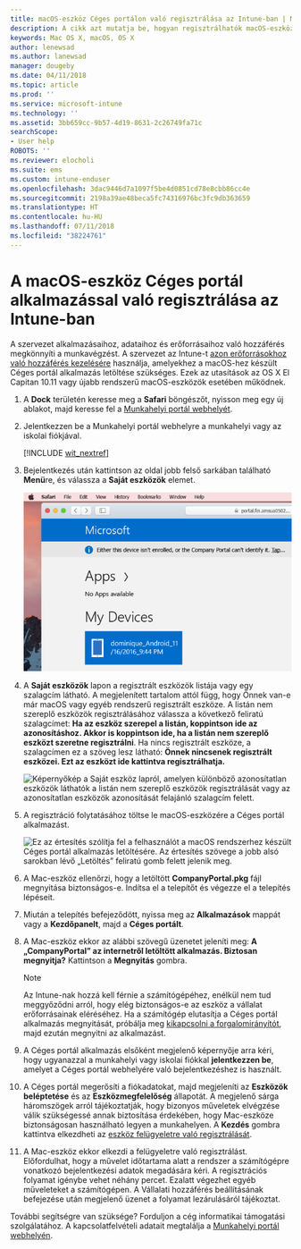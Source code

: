 ```yaml
---
title: macOS-eszköz Céges portálon való regisztrálása az Intune-ban | Microsoft Docs
description: A cikk azt mutatja be, hogyan regisztrálhatók macOS-eszközök az Intune-ban a Céges portál alkalmazással
keywords: Mac OS X, macOS, OS X
author: lenewsad
ms.author: lanewsad
manager: dougeby
ms.date: 04/11/2018
ms.topic: article
ms.prod: ''
ms.service: microsoft-intune
ms.technology: ''
ms.assetid: 3bb659cc-9b57-4d19-8631-2c26749fa71c
searchScope:
- User help
ROBOTS: ''
ms.reviewer: elocholi
ms.suite: ems
ms.custom: intune-enduser
ms.openlocfilehash: 3dac9446d7a1097f5be4d0851cd78e8cbb86cc4e
ms.sourcegitcommit: 2198a39ae48beca5fc74316976bc3fc9db363659
ms.translationtype: HT
ms.contentlocale: hu-HU
ms.lasthandoff: 07/11/2018
ms.locfileid: "38224761"
---
```

# <a name="enroll-your-macos-device-in-intune-with-the-company-portal-app"></a>A macOS-eszköz Céges portál alkalmazással való regisztrálása az Intune-ban

A szervezet alkalmazásaihoz, adataihoz és erőforrásaihoz való hozzáférés megkönnyíti a munkavégzést. A szervezet az Intune-t [azon erőforrásokhoz való hozzáférés kezelésére](what-happens-if-you-install-the-Company-Portal-app-and-enroll-your-device-in-intune-macos.md) használja, amelyekhez a macOS-hez készült Céges portál alkalmazás letöltése szükséges. Ezek az utasítások az OS X El Capitan 10.11 vagy újabb rendszerű macOS-eszközök esetében működnek.


1. A __Dock__ területén keresse meg a __Safari__ böngészőt, nyisson meg egy új ablakot, majd keresse fel a [Munkahelyi portál webhelyét](https://portal.manage.microsoft.com).

2. Jelentkezzen be a Munkahelyi portál webhelyre a munkahelyi vagy az iskolai fiókjával.

   [!INCLUDE [wit_nextref](includes/end-user-password-guidance.md)]


3. Bejelentkezés után kattintson az oldal jobb felső sarkában található **Menü**re, és válassza a **Saját eszközök** elemet.

   ![Képernyőkép a webes portál kezdőlapjáról, amelyen látható, hogy még nincsenek telepíthető alkalmazások. Alul a Saját eszközök gomb jelenik meg.](./media/macOS_enroll_001_landing_page.png)

4. A __Saját eszközök__ lapon a regisztrált eszközök listája vagy egy szalagcím látható. A megjelenített tartalom attól függ, hogy Önnek van-e már macOS vagy egyéb rendszerű regisztrált eszköze. A listán nem szereplő eszközök regisztrálásához válassza a következő feliratú szalagcímet: __Ha az eszköz szerepel a listán, koppintson ide az azonosításhoz. Akkor is koppintson ide, ha a listán nem szereplő eszközt szeretne regisztrálni__. Ha nincs regisztrált eszköze, a szalagcímen ez a szöveg lesz látható: **Önnek nincsenek regisztrált eszközei. Ezt az eszközt ide kattintva regisztrálhatja.**

    ![Képernyőkép a Saját eszköz lapról, amelyen különböző azonosítatlan eszközök láthatók a listán nem szereplő eszközök regisztrálását vagy az azonosítatlan eszközök azonosítását felajánló szalagcím felett.](./media/macOS_enroll_002_tap_here_banner.png)

5. A regisztráció folytatásához töltse le macOS-eszközére a Céges portál alkalmazást.

    ![Ez az értesítés szólítja fel a felhasználót a macOS rendszerhez készült Céges portál alkalmazás letöltésére. Az értesítés szövege a jobb alsó sarokban lévő „Letöltés” feliratú gomb felett jelenik meg.](./media/macOS_enroll_IWP_CP_app_notice.png)

6. A Mac-eszköz ellenőrzi, hogy a letöltött **CompanyPortal.pkg** fájl megnyitása biztonságos-e. Indítsa el a telepítőt és végezze el a telepítés lépéseit.

7. Miután a telepítés befejeződött, nyissa meg az **Alkalmazások** mappát vagy a **Kezdőpanelt**, majd a **Céges portált**.

8. A Mac-eszköz ekkor az alábbi szövegű üzenetet jeleníti meg: **A „CompanyPortal” az internetről letöltött alkalmazás. Biztosan megnyitja?** Kattintson a **Megnyitás** gombra.

   > [!NOTE]
   > Az Intune-nak hozzá kell férnie a számítógépéhez, enélkül nem tud meggyőződni arról, hogy elég biztonságos-e az eszköz a vállalat erőforrásainak eléréséhez. Ha a számítógép elutasítja a Céges portál alkalmazás megnyitását, próbálja meg [kikapcsolni a forgalomirányítót](https://support.apple.com/HT202491), majd ezután megnyitni az alkalmazást.

9. A Céges portál alkalmazás elsőként megjelenő képernyője arra kéri, hogy ugyanazzal a munkahelyi vagy iskolai fiókkal **jelentkezzen be**, amelyet a Céges portál webhelyére való bejelentkezéshez is használt.

10. A Céges portál megerősíti a fiókadatokat, majd megjeleníti az **Eszközök beléptetése** és az **Eszközmegfelelőség** állapotát. A megjelenő sárga háromszögek arról tájékoztatják, hogy bizonyos műveletek elvégzése válik szükségessé annak biztosítása érdekében, hogy Mac-eszköze biztonságosan használható legyen a munkahelyen. A **Kezdés** gombra kattintva elkezdheti az [eszköz felügyeletre való regisztrálását](what-info-can-your-company-see-when-you-enroll-your-device-in-intune.md).

11. A Mac-eszköz ekkor elkezdi a felügyeletre való regisztrálást. Előfordulhat, hogy a művelet időtartama alatt a rendszer a számítógépre vonatkozó bejelentkezési adatok megadására kéri. A regisztrációs folyamat igénybe vehet néhány percet. Ezalatt végezhet egyéb műveleteket a számítógépen. A Vállalati hozzáférés beállításának befejezése után megjelenő üzenet a folyamat lezárulásáról tájékoztat.

További segítségre van szüksége? Forduljon a cég informatikai támogatási szolgálatához. A kapcsolatfelvételi adatait megtalálja a [Munkahelyi portál webhelyén](https://portal.manage.microsoft.com#HelpDeskDialog).
